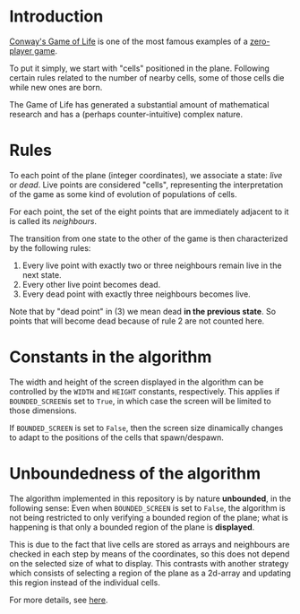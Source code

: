 # Introduction

[Conway's Game of Life](https://en.wikipedia.org/wiki/Conway%27s_Game_of_Life) is one of the most famous examples of a [zero-player game](https://en.wikipedia.org/wiki/Zero-player_game).

To put it simply, we start with "cells" positioned in the plane. Following certain rules related to the number of nearby cells, some of those cells die while new ones are born.


The Game of Life has generated a substantial amount of mathematical research and has a (perhaps counter-intuitive) complex nature.

# Rules

To each point of the plane (integer coordinates), we associate a state: *live* or *dead*. Live points are considered "cells", representing the interpretation of the game as some kind of evolution of populations of cells.

For each point, the set of the eight points that are immediately adjacent to it is called its *neighbours*.

The transition from one state to the other of the game is then characterized by the following rules:

1. Every live point with exactly two or three neighbours remain live in the next state.
2. Every other live point becomes dead.
3. Every dead point with exactly three neighbours becomes live. 

Note that by "dead point" in (3) we mean dead **in the previous state**. So points that will become dead because of rule 2 are not counted here.


# Constants in the algorithm

The width and height of the screen displayed in the algorithm can be controlled by the `WIDTH` and `HEIGHT` constants, respectively. This applies if `BOUNDED_SCREEN`is set to `True`, in which case the screen will be limited to those dimensions.

If `BOUNDED_SCREEN` is set to `False`, then the screen size dinamically changes to adapt to the positions of the cells that
spawn/despawn.
# Unboundedness of the algorithm

The algorithm implemented in this repository is by nature **unbounded**, in the following sense: Even when `BOUNDED_SCREEN` is set to `False`, the algorithm is not being restricted to only verifying a bounded region of the plane; what is happening is that only a bounded region of the plane is **displayed**. 

This is due to the fact that live cells are stored as arrays and neighbours are checked in each step by means of the coordinates, so this does not depend on the selected size of what to display. This contrasts with another strategy which consists of selecting a region of the plane as a 2d-array and updating this region instead of the individual cells.

For more details, see [here](https://en.wikipedia.org/wiki/Conway%27s_Game_of_Life#Algorithms).